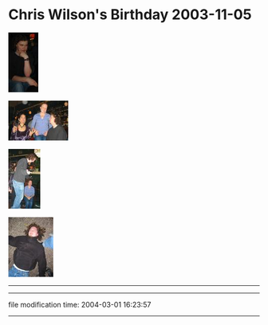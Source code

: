 Chris Wilson's Birthday 2003-11-05
==================================

[![[Thumb]](/photos/thumb/2003-11-05-chriswilson-01.jpg)](/photos/2003-11-05-chriswilson-01.jpg)

[![[Thumb]](/photos/thumb/2003-11-05-chriswilson-02.jpg)](/photos/2003-11-05-chriswilson-02.jpg)

[![[Thumb]](/photos/thumb/2003-11-05-chriswilson-03.jpg)](/photos/2003-11-05-chriswilson-03.jpg)

[![[Thumb]](/photos/thumb/2003-11-05-chriswilson-04.jpg)](/photos/2003-11-05-chriswilson-04.jpg)

* * *

* * *

file modification time: 2004-03-01 16:23:57

* * *
